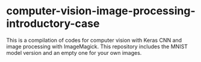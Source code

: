 # computer-vision-image-processing-introductory-case
This is a compilation of codes for computer vision with Keras CNN and image processing with ImageMagick. This repository includes the MNIST model version and an empty one for your own images.
